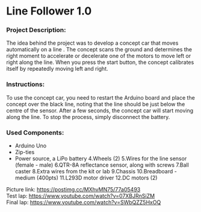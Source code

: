 # Line Follower 1.0

### Project Description: 
The idea behind the project was to develop a concept car that moves automatically on a line . The concept scans the ground and determines the right moment to accelerate or decelerate one of the motors to move left or right along the line. When you press the start button, the concept calibrates itself by repeatedly moving left and right.
### Instructions: 
To use the concept car, you need to restart the Arduino board and place the concept over the black line, noting that the line should be just below the centre of the sensor. After a few seconds, the concept car will start moving along the line. To stop the process, simply disconnect the battery.
### Used Components: 
* Arduino Uno
* Zip-ties
* Power source, a LiPo battery
4.Wheels (2)
5.Wires for the line sensor (female - male)
6.QTR-8A reflectance sensor, along with screws
7.Ball caster
8.Extra wires from the kit or lab
9.Chassis
10.Breadboard - medium (400pts)
11.L293D motor driver
12.DC motors (2)

Picture link: https://postimg.cc/MXhvMN75/77a05493 \
Test lap: https://www.youtube.com/watch?v=07XBJRnSiZM \
Final lap: https://www.youtube.com/watch?v=SWbQZZ5HxOQ
